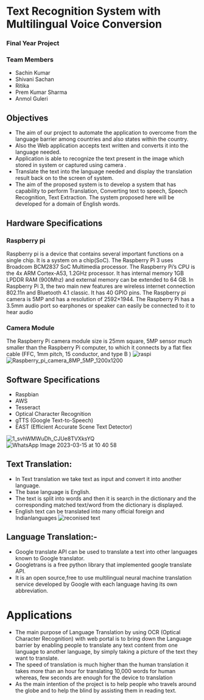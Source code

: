 # Text Recognition System with Multilingual Voice Conversion

### Final Year Project


### Team Members
- Sachin Kumar
- Shivani Sachan
- Ritika
- Prem Kumar Sharma
- Anmol Guleri

## Objectives
- The aim of our project to automate the application to overcome from the language barrier among countries and also states within the country.
- Also the Web application accepts text written and converts it into the language needed. 
- Application is able to recognize the text present in the image which stored in system or captured using camera .
- Translate the text into the language needed and display the translation result back on to the screen of system.
- The aim of the proposed system is to develop a system that has capability to perform Translation, Converting text to speech, Speech Recognition, Text Extraction. The system proposed here will be developed for a domain of English words.

## Hardware Specifications
### Raspberry pi
Raspberry pi is a device that contains several important functions on a single chip. It is a system on a chip(SoC). The Raspberry Pi 3 uses Broadcom BCM2837 SoC Multimedia processor. The Raspberry Pi’s CPU is the 4x ARM Cortex-A53, 1.2GHz processor. It has internal memory 1GB LPDDR RAM (900Mhz) and external memory can be extended to 64 GB. In Raspberry Pi 3, the two main new features are wireless internet connection 802.11n and Bluetooth 4.1 classic. It has 40 GPIO pins. The Raspberry pi camera is 5MP and has a resolution of 2592×1944. The Raspberry Pi has a 3.5mm audio port so earphones or speaker can easily be connected to it to hear audio
### Camera Module
The Raspberry Pi camera module size is 25mm square, 5MP sensor much
smaller than the Raspberry Pi computer, to which it connects by a flat flex
cable (FFC, 1mm pitch, 15 conductor, and type B )
![raspi](https://github.com/sachinjaat98/Eccentric/assets/56782045/981f3a5f-e51c-46c7-b580-debf3e693930)
![Raspberry_pi_camera_8MP_5MP_1200x1200](https://github.com/sachinjaat98/Eccentric/assets/56782045/71e408da-5c7e-4df4-92c6-2e14a9c90efc)

## Software Specifications

- Raspbian
- AWS
- Tesseract
- Optical Character Recognition
- gTTS (Google Text-to-Speech)
- EAST (Efficient Accurate Scene Text Detector)

![1_svhWMWuDh_CJUe8TVXksYQ](https://github.com/sachinjaat98/Eccentric/assets/56782045/b21e1195-47a8-4e7d-a3c0-7d7938c6cea1)
![WhatsApp Image 2023-03-15 at 10 40 58](https://github.com/sachinjaat98/Eccentric/assets/56782045/96c2367f-1a7d-4817-93ef-41051b656997)


## Text Translation:
- In Text translation we take text as input and convert it into another language. 
- The base language is English. 
- The text is split into words and then it is search in the dictionary and the corresponding matched text/word from the dictionary is displayed.
- English text can be translated into many official foreign and Indianlanguages
![reconised text](https://github.com/sachinjaat98/Eccentric/assets/56782045/c57e8078-fa22-4087-9374-f95cb4806fe9)

## Language Translation:- 
- Google translate API can be used to translate a text into other languages known to Google translator. 
- Googletrans is a free python library that implemented google translate API.
- It is an open source,free to use multilingual neural machine translation service developed by Google with each language having its own abbreviation.

 # Applications

- The main purpose of Language Translation by using OCR (Optical Character Recognition) with web portal is to bring down the Language barrier by enabling people to translate any text content from one language to another language, by simply taking a picture of the text they want to translate.
- The speed of translation is much higher than the human translation it takes more than an hour for translating 10,000 words for human whereas, few seconds are enough for the device to translation
- As the main intention of the project is to help people who travels around the globe and to help the blind by assisting them in reading text.
